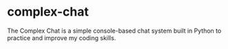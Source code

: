 # complex-chat
The Complex Chat is a simple console-based chat system built in Python to practice and improve my coding skills.
